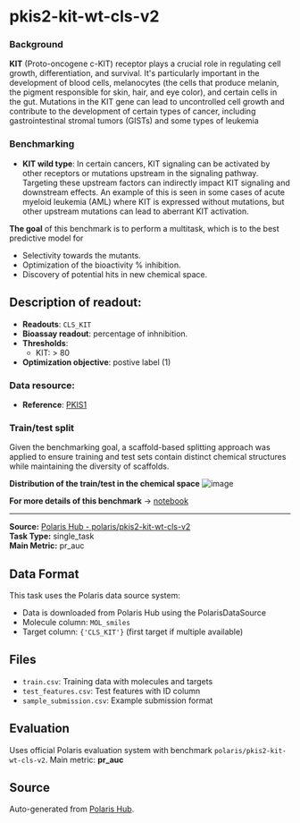 # pkis2-kit-wt-cls-v2


### Background
**KIT** (Proto-oncogene c-KIT) receptor plays a crucial role in regulating cell growth, differentiation, and survival. It's particularly important in the development of blood cells, melanocytes (the cells that produce melanin, the pigment responsible for skin, hair, and eye color), and certain cells in the gut. Mutations in the KIT gene can lead to uncontrolled cell growth and contribute to the development of certain types of cancer, including gastrointestinal stromal tumors (GISTs) and some types of leukemia

### Benchmarking

- **KIT wild type**:  In certain cancers, KIT signaling can be activated by other receptors or mutations upstream in the signaling pathway. Targeting these upstream factors can indirectly impact KIT signaling and downstream effects. An example of this is seen in some cases of acute myeloid leukemia (AML) where KIT is expressed without mutations, but other upstream mutations can lead to aberrant KIT activation.

**The goal** of this benchmark is to perform a multitask, which is to the best predictive model for 
- Selectivity towards the mutants.
- Optimization of the bioactivity % inhibition.
- Discovery of potential hits in new chemical space.


## Description of readout:
- **Readouts**: `CLS_KIT`
- **Bioassay readout**: percentage of inhnibition.
- **Thresholds**: 
    - KIT: > 80
- **Optimization objective**: postive label (1)

### Data resource: 
- **Reference**: [PKIS1](https://pubmed.ncbi.nlm.nih.gov/26501955)

### Train/test split
Given the benchmarking goal, a scaffold-based splitting approach was applied to ensure training and test sets contain distinct chemical structures while maintaining the diversity of scaffolds.

**Distribution of the train/test in the chemical space**
![image](https://storage.googleapis.com/polaris-public/polaris-recipes/org-polaris/drewry2017_pkis2_subset/figures/scaffold_split_chemspace.png)

**For more details of this benchmark** -> [notebook](https://github.com/polaris-hub/polaris-recipes/blob/main/org-Polaris/drewry2017_pkis2_subset/benchmarks/02_pkis2-kit_wt_benchmark.ipynb)



---

**Source:** [Polaris Hub - polaris/pkis2-kit-wt-cls-v2](https://polarishub.io)  
**Task Type:** single_task  
**Main Metric:** pr_auc

## Data Format

This task uses the Polaris data source system:
- Data is downloaded from Polaris Hub using the PolarisDataSource
- Molecule column: `MOL_smiles`
- Target column: `{'CLS_KIT'}` (first target if multiple available)

## Files

- `train.csv`: Training data with molecules and targets
- `test_features.csv`: Test features with ID column
- `sample_submission.csv`: Example submission format

## Evaluation

Uses official Polaris evaluation system with benchmark `polaris/pkis2-kit-wt-cls-v2`.
Main metric: **pr_auc**

## Source

Auto-generated from [Polaris Hub](https://polarishub.io/).
